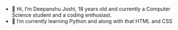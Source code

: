 - 👋 Hi, I’m Deepanshu Joshi, 18 years old and currently a Computer Science student and a coding enthusiast.
- 🌱 I’m currently learning Python and along with that HTML and CSS


<!---
Warlord-10/Warlord-10 is a ✨ special ✨ repository because its `README.md` (this file) appears on your GitHub profile.
You can click the Preview link to take a look at your changes.
--->
